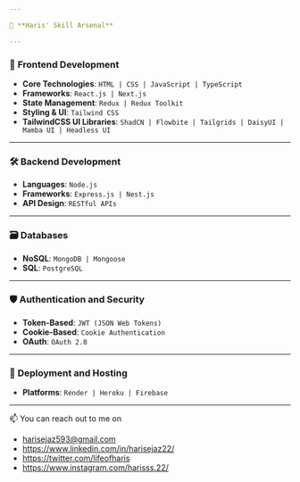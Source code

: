 ```yaml
---

🚀 **Haris' Skill Arsenal**

---
```


### 🎨 **Frontend Development**
- **Core Technologies**: `HTML | CSS | JavaScript | TypeScript`
- **Frameworks**: `React.js | Next.js`
- **State Management**: `Redux | Redux Toolkit `
- **Styling & UI**: `Tailwind CSS`
- **TailwindCSS UI Libraries**: `ShadCN | Flowbite | Tailgrids | DaisyUI | Mamba UI | Headless UI`

---

### 🛠 **Backend Development**
- **Languages**: `Node.js`
- **Frameworks**: `Express.js | Nest.js`
- **API Design**: `RESTful APIs`

---

### 🗃 **Databases**
- **NoSQL**: `MongoDB | Mongoose`
- **SQL**: `PostgreSQL`

---

### 🛡 **Authentication and Security**
- **Token-Based**: `JWT (JSON Web Tokens)`
- **Cookie-Based**: `Cookie Authentication`
- **OAuth**: `OAuth 2.0`


---

### 🚀 **Deployment and Hosting**
- **Platforms**: `Render | Heroku | Firebase`
  
---

📫 You can reach out to me on

- harisejaz593@gmail.com
- https://www.linkedin.com/in/harisejaz22/
- https://twitter.com/lifeofharis
- https://www.instagram.com/harisss.22/
